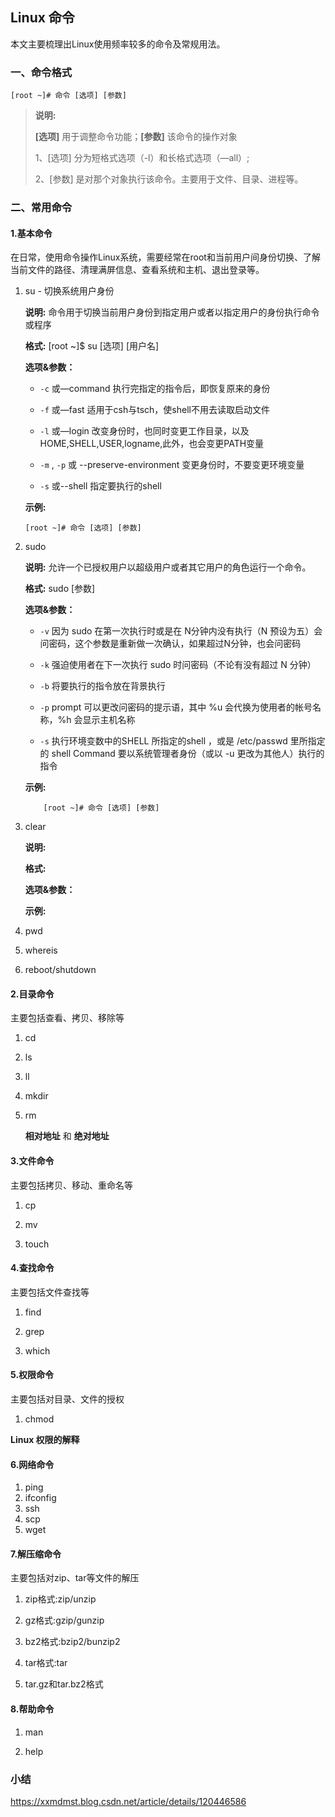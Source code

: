 ## Linux 命令 ##

本文主要梳理出Linux使用频率较多的命令及常规用法。

### 一、命令格式 ###

```Shell
[root ~]# 命令 [选项] [参数]
```

> **说明:**
>
> **[选项]** 用于调整命令功能；**[参数]** 该命令的操作对象
>
> 1、[选项] 分为短格式选项（-l）和长格式选项（—all）;
>
> 2、[参数] 是对那个对象执行该命令。主要用于文件、目录、进程等。

### 二、常用命令 ###

#### 1.基本命令 ####

在日常，使用命令操作Linux系统，需要经常在root和当前用户间身份切换、了解当前文件的路径、清理满屏信息、查看系统和主机、退出登录等。

1. su - 切换系统用户身份

    **说明:**  命令用于切换当前用户身份到指定用户或者以指定用户的身份执行命令或程序

    **格式:**  [root ~]$ su [选项] [用户名]

    **选项&参数：**

    - `-c` 或—command 执行完指定的指令后，即恢复原来的身份

    - `-f` 或—fast 适用于csh与tsch，使shell不用去读取启动文件

    - `-l` 或—login 改变身份时，也同时变更工作目录，以及HOME,SHELL,USER,logname,此外，也会变更PATH变量

    - `-m` , `-p` 或 --preserve-environment 变更身份时，不要变更环境变量

    - `-s` 或--shell 指定要执行的shell

    **示例:**

    ```shell
    [root ~]# 命令 [选项] [参数] 
    ```

2. sudo

    **说明:** 允许一个已授权用户以超级用户或者其它用户的角色运行一个命令。

    **格式:** sudo [参数]

    **选项&参数：**

    - `-v` 因为 sudo 在第一次执行时或是在 N分钟内没有执行（N 预设为五）会问密码，这个参数是重新做一次确认，如果超过N分钟，也会问密码

    - `-k` 强迫使用者在下一次执行 sudo 时问密码（不论有没有超过 N 分钟）

    - `-b` 将要执行的指令放在背景执行

    - `-p` prompt 可以更改问密码的提示语，其中 %u 会代换为使用者的帐号名称，%h 会显示主机名称

    - `-s` 执行环境变数中的SHELL 所指定的shell ，或是 /etc/passwd 里所指定的 shell Command 要以系统管理者身份（或以 -u 更改为其他人）执行的指令

    **示例:**

    ```shell
    	[root ~]# 命令 [选项] [参数] 

3. clear

    **说明:**

    **格式:**

    **选项&参数：**

    **示例:**

4. pwd

5. whereis

6. reboot/shutdown

#### 2.目录命令 ####

主要包括查看、拷贝、移除等

1. cd

2. ls

3. ll

4. mkdir

5. rm

    **相对地址** 和 **绝对地址**

#### 3.文件命令 ####

主要包括拷贝、移动、重命名等

1. cp

2. mv

3. touch

#### 4.查找命令 ####

主要包括文件查找等

1. find

2. grep

3. which

#### 5.权限命令 ####

主要包括对目录、文件的授权

1. chmod

**Linux 权限的解释**

#### 6.网络命令 ####

1. ping
2. ifconfig
3. ssh
4. scp
5. wget

#### 7.解压缩命令 ####

主要包括对zip、tar等文件的解压

1. zip格式:zip/unzip

2. gz格式:gzip/gunzip

3. bz2格式:bzip2/bunzip2

4. tar格式:tar

5. tar.gz和tar.bz2格式

#### 8.帮助命令 ####

1. man

2. help

### 小结 ###

<https://xxmdmst.blog.csdn.net/article/details/120446586>
